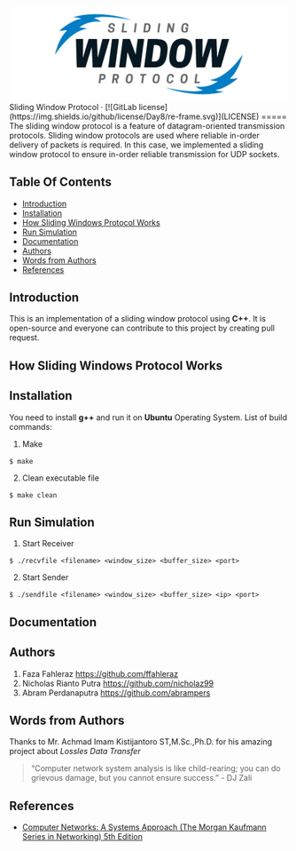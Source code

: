 <img src="logo.png">
Sliding Window Protocol
&middot;
[![GitLab license](https://img.shields.io/github/license/Day8/re-frame.svg)](LICENSE)
=====
The sliding window protocol is a feature of datagram-oriented transmission protocols. Sliding window protocols are used where reliable in-order delivery of packets is required. In this case, we implemented a sliding window protocol to ensure in-order reliable transmission for UDP sockets.

## Table Of Contents
- [Introduction](#introduction)
- [Installation](#Installation)
- [How Sliding Windows Protocol Works](#how-sliding-windows-protocol-works)
- [Run Simulation](#run-simulation)
- [Documentation](#documentation)
- [Authors](#authors)
- [Words from Authors](#words-from-authors)
- [References](#references)

## Introduction
This is an implementation of a sliding window protocol using **C++**. It is open-source and everyone can contribute to this project by creating pull request.

## How Sliding Windows Protocol Works

## Installation
You need to install **g++** and run it on **Ubuntu** Operating System. List of build commands:
1. Make
```
$ make
```
2. Clean executable file
```
$ make clean
```

## Run Simulation
1. Start Receiver
```
$ ./recvfile <filename> <window_size> <buffer_size> <port>
```
2. Start Sender
```
$ ./sendfile <filename> <window_size> <buffer_size> <ip> <port>
```
## Documentation
## Authors
1. Faza Fahleraz https://github.com/ffahleraz
2. Nicholas Rianto Putra https://github.com/nicholaz99
3. Abram Perdanaputra https://github.com/abrampers

## Words from Authors
Thanks to Mr. Achmad Imam Kistijantoro ST,M.Sc.,Ph.D. for his amazing project about *Lossles Data Transfer*
> “Computer network system analysis is like child-rearing; you can do grievous damage, but you cannot ensure success.”  - DJ Zali

## References
* [Computer Networks: A Systems Approach (The Morgan Kaufmann Series in Networking) 5th Edition](https://www.amazon.com/Computer-Networks-Fifth-Approach-Networking/dp/0123850592)
